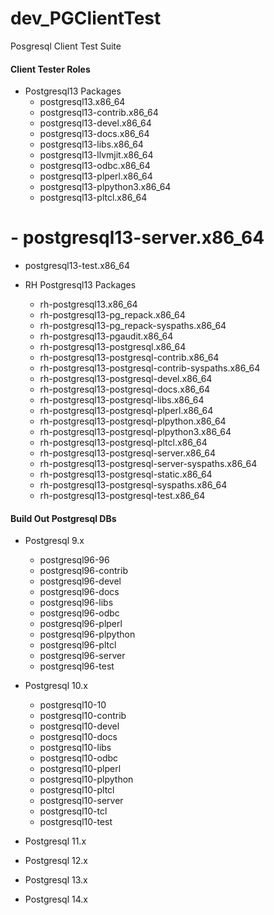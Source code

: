 # dev_PGClientTest
Posgresql Client Test Suite

#### Client Tester Roles
- Postgresql13 Packages
  - postgresql13.x86_64
  - postgresql13-contrib.x86_64
  - postgresql13-devel.x86_64
  - postgresql13-docs.x86_64
  - postgresql13-libs.x86_64
  - postgresql13-llvmjit.x86_64
  - postgresql13-odbc.x86_64
  - postgresql13-plperl.x86_64
  - postgresql13-plpython3.x86_64
  - postgresql13-pltcl.x86_64
# - postgresql13-server.x86_64
  - postgresql13-test.x86_64

- RH Postgresql13 Packages
  - rh-postgresql13.x86_64
  - rh-postgresql13-pg_repack.x86_64
  - rh-postgresql13-pg_repack-syspaths.x86_64
  - rh-postgresql13-pgaudit.x86_64
  - rh-postgresql13-postgresql.x86_64
  - rh-postgresql13-postgresql-contrib.x86_64
  - rh-postgresql13-postgresql-contrib-syspaths.x86_64
  - rh-postgresql13-postgresql-devel.x86_64
  - rh-postgresql13-postgresql-docs.x86_64
  - rh-postgresql13-postgresql-libs.x86_64
  - rh-postgresql13-postgresql-plperl.x86_64
  - rh-postgresql13-postgresql-plpython.x86_64
  - rh-postgresql13-postgresql-plpython3.x86_64
  - rh-postgresql13-postgresql-pltcl.x86_64
  - rh-postgresql13-postgresql-server.x86_64
  - rh-postgresql13-postgresql-server-syspaths.x86_64
  - rh-postgresql13-postgresql-static.x86_64
  - rh-postgresql13-postgresql-syspaths.x86_64
  - rh-postgresql13-postgresql-test.x86_64

#### Build Out Postgresql DBs
- Postgresql 9.x
  - postgresql96-96
  - postgresql96-contrib
  - postgresql96-devel
  - postgresql96-docs
  - postgresql96-libs
  - postgresql96-odbc
  - postgresql96-plperl
  - postgresql96-plpython
  - postgresql96-pltcl
  - postgresql96-server
  - postgresql96-test

- Postgresql 10.x
  - postgresql10-10
  - postgresql10-contrib
  - postgresql10-devel
  - postgresql10-docs
  - postgresql10-libs
  - postgresql10-odbc
  - postgresql10-plperl
  - postgresql10-plpython
  - postgresql10-pltcl
  - postgresql10-server
  - postgresql10-tcl
  - postgresql10-test

- Postgresql 11.x

- Postgresql 12.x

- Postgresql 13.x

- Postgresql 14.x
